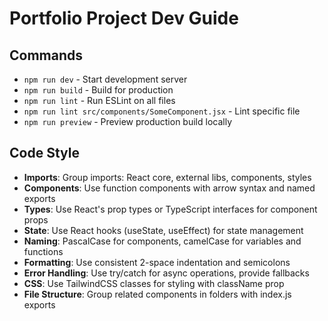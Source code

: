 # Portfolio Project Dev Guide

## Commands
- `npm run dev` - Start development server
- `npm run build` - Build for production
- `npm run lint` - Run ESLint on all files
- `npm run lint src/components/SomeComponent.jsx` - Lint specific file
- `npm run preview` - Preview production build locally

## Code Style
- **Imports**: Group imports: React core, external libs, components, styles
- **Components**: Use function components with arrow syntax and named exports
- **Types**: Use React's prop types or TypeScript interfaces for component props
- **State**: Use React hooks (useState, useEffect) for state management
- **Naming**: PascalCase for components, camelCase for variables and functions
- **Formatting**: Use consistent 2-space indentation and semicolons
- **Error Handling**: Use try/catch for async operations, provide fallbacks
- **CSS**: Use TailwindCSS classes for styling with className prop
- **File Structure**: Group related components in folders with index.js exports